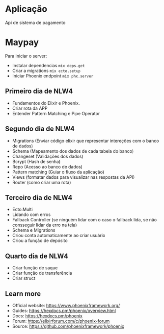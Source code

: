 # Aplicação
Api de sistema de pagamento 

# Maypay

Para iniciar o server:

  * Instalar dependencias `mix deps.get`
  * Criar a migrations `mix ecto.setup`
  * Iniciar Phoenix endpoint `mix phx.server`

## Primeiro dia de NLW4

- Fundamentos do Elixir e Phoenix. 
- Criar rota da APP 
- Entender Pattern Matching e Pipe Operator

## Segundo dia de NLW4

- Migrations (Enviar código elixir que representar intereções com o banco de dados)
- Schema (Mapeamento dos dados de cada tabela do banco)
- Changeset (Validações dos dados)
- Bcrypt (Hash de senha)
- Repo (Acesso ao banco de dados)
- Pattern matching (Guiar o fluxo da aplicação)
- Views (formatar dados para visualizar nas respostas da API)
- Router (como criar uma rota)

## Terceiro dia de NLW4
- Ecto.Multi
- Lidando com erros 
- Fallback Controller (se ninguém lidar com o caso o fallback lida, se não consseguir lidar da erro na tela)
- Schema e Migrations
- Criou conta automaticamente ao criar usuário
- Criou a função de depósito


## Quarto dia de NLW4
- Criar função de saque
- Criar função de transferência
- Criar struct

## Learn more

  * Official website: https://www.phoenixframework.org/
  * Guides: https://hexdocs.pm/phoenix/overview.html
  * Docs: https://hexdocs.pm/phoenix
  * Forum: https://elixirforum.com/c/phoenix-forum
  * Source: https://github.com/phoenixframework/phoenix
